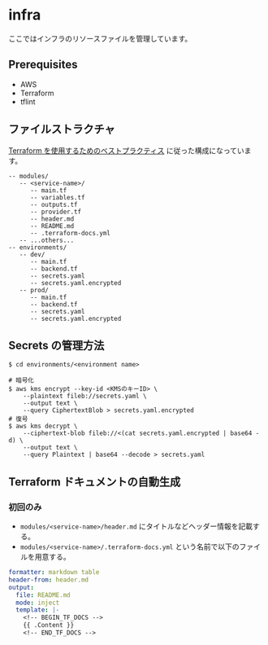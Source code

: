 # infra

ここではインフラのリソースファイルを管理しています。

## Prerequisites

- AWS
- Terraform
- tflint

## ファイルストラクチャ

[Terraform を使用するためのベストプラクティス](https://cloud.google.com/docs/terraform/best-practices-for-terraform) に従った構成になっています。

```
-- modules/
   -- <service-name>/
      -- main.tf
      -- variables.tf
      -- outputs.tf
      -- provider.tf
      -- header.md
      -- README.md
      -- .terraform-docs.yml
   -- ...others...
-- environments/
   -- dev/
      -- main.tf
      -- backend.tf
      -- secrets.yaml
      -- secrets.yaml.encrypted
   -- prod/
      -- main.tf
      -- backend.tf
      -- secrets.yaml
      -- secrets.yaml.encrypted
```

## Secrets の管理方法

```shell
$ cd environments/<environment name>

# 暗号化
$ aws kms encrypt --key-id <KMSのキーID> \
    --plaintext fileb://secrets.yaml \
    --output text \
    --query CiphertextBlob > secrets.yaml.encrypted
# 復号
$ aws kms decrypt \
    --ciphertext-blob fileb://<(cat secrets.yaml.encrypted | base64 -d) \
    --output text \
    --query Plaintext | base64 --decode > secrets.yaml
```

## Terraform ドキュメントの自動生成

### 初回のみ

- `modules/<service-name>/header.md` にタイトルなどヘッダー情報を記載する。
- `modules/<service-name>/.terraform-docs.yml` という名前で以下のファイルを用意する。

```yaml
formatter: markdown table
header-from: header.md
output:
  file: README.md
  mode: inject
  template: |-
    <!-- BEGIN_TF_DOCS -->
    {{ .Content }}
    <!-- END_TF_DOCS -->
```

